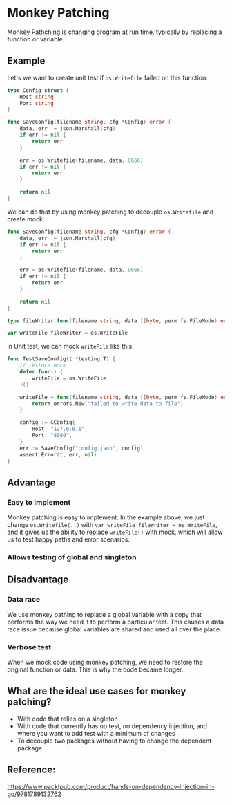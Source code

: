 # Monkey Patching

Monkey Pathching is changing program at run time, typically by replacing a function or variable.

## Example

Let's we want to create unit test if `os.Writefile` failed on this function:

```go
type Config struct {
	Host string
	Port string
}

func SaveConfig(filename string, cfg *Config) error {
    data, err := json.Marshall(cfg)
    if err != nil {
        return err
    }

    err = os.Writefile(filename, data, 0666)
    if err != nil {
        return err
    }

    return nil
}
```

We can do that by using monkey patching to decouple `os.Writefile` and create mock.

```go
func SaveConfig(filename string, cfg *Config) error {
    data, err := json.Marshall(cfg)
    if err != nil {
        return err
    }

    err = os.Writefile(filename, data, 0666)
    if err != nil {
        return err
    }

    return nil
}

type fileWriter func(filename string, data []byte, perm fs.FileMode) error

var writeFile fileWriter = os.WriteFile
```

in Unit test, we can mock `writeFile` like this:

```go
func TestSaveConfig(t *testing.T) {
    // restore mock
    defer func() {
		writeFile = os.WriteFile
	}()

	writeFile = func(filename string, data []byte, perm fs.FileMode) error {
		return errors.New("failed to write data to file")
	}

	config := &Config{
		Host: "127.0.0.1",
		Port: "8080",
	}
	err := SaveConfig("config.json", config)
	assert.Error(t, err, nil)
}
```

## Advantage

### Easy to implement

Monkey patching is easy to implement. In the example above, we just change `os.Writefile(..)` with `var writeFile fileWriter = os.WriteFile`, and it gives us the ability to replace `writeFile()` with mock, which will allow us to test happy paths and error scenarios.

### Allows testing of global and singleton

## Disadvantage

### Data race

We use monkey pathing to replace a global variable with a copy that performs the way we need it to perform a particular test. This causes a data race issue because global variables are shared and used all over the place.

### Verbose test

When we mock code using monkey patching, we need to restore the original function or data. This is why the code became longer.

## What are the ideal use cases for monkey patching?

- With code that relies on a singleton
- With code that currently has no test, no dependency injection, and where you want to add test with a minimum of changes
- To decouple two packages without having to change the dependent package

## Reference:

https://www.packtpub.com/product/hands-on-dependency-injection-in-go/9781789132762
